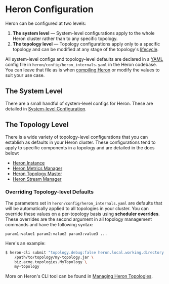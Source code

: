 # Heron Configuration

Heron can be configured at two levels:

1. **The system level** &mdash; System-level configurations apply to the whole
Heron cluster rather than to any specific topology.
2. **The topology level** &mdash; Topology configurations apply only to a
specific topology and can be modified at any stage of the topology's
[lifecycle](../../concepts/topologies.html#topology-lifecycle).

All system-level configs and topology-level defaults are declared in a
[YAML](http://www.yaml.org/) config file in `heron/config/heron_internals.yaml`
in the Heron codebase. You can leave that file as is when [compiling
Heron](../../developers/compiling.html) or modify the values to suit your use
case.

## The System Level

There are a small handful of system-level configs for Heron. These are detailed
in [System-level Configuration](system.html).

## The Topology Level

There is a wide variety of topology-level configurations that you can establish
as defaults in your Heron cluster. These configurations tend to apply to
specific components in a topology and are detailed in the docs below:

* [Heron Instance](instance.html)
* [Heron Metrics Manager](metrics-manager.html)
* [Heron Topology Master](topology-master.html)
* [Heron Stream Manager](stream-manager.html)

### Overriding Topology-level Defaults

The parameters set in `heron/config/heron_internals.yaml` are defaults that
will be automatically applied to all topologies in your cluster. You can
override these values on a per-topology basis using **scheduler overrides**.
These overrides are the second argument in all topology management commands and
have the following syntax:

    param1:value1 param2:value2 param3:value3 ...

Here's an example:

```bash
$ heron-cli submit "topology.debug:false heron.local.working.directory:/path/to/dir" \
    /path/to/topology/my-topology.jar \
    biz.acme.topologies.MyTopology \
    my-topology
```

More on Heron's CLI tool can be found in [Managing Heron
Topologies](../heron-cli.html).
